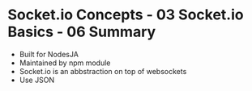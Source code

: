 # Socket.io Concepts - 03 Socket.io Basics - 06 Summary

- Built for NodesJA
- Maintained by npm module
- Socket.io is an abbstraction on top of websockets
- Use JSON